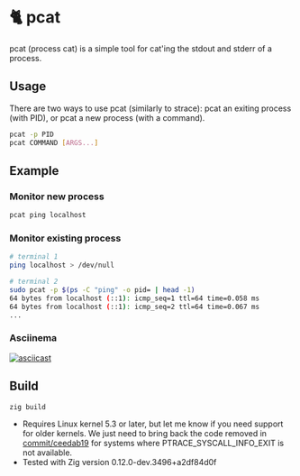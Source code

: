 # 🐈 pcat

pcat (process cat) is a simple tool for cat'ing the stdout and stderr of a process.

## Usage

There are two ways to use pcat (similarly to strace): pcat an exiting process (with PID), or pcat a new process (with a command).

```bash
pcat -p PID
pcat COMMAND [ARGS...]
```

## Example

### Monitor new process

```bash
pcat ping localhost
```

### Monitor existing process

```bash
# terminal 1
ping localhost > /dev/null
```

```bash
# terminal 2
sudo pcat -p $(ps -C "ping" -o pid= | head -1)
64 bytes from localhost (::1): icmp_seq=1 ttl=64 time=0.058 ms
64 bytes from localhost (::1): icmp_seq=2 ttl=64 time=0.067 ms
...
```

### Asciinema

[![asciicast](https://asciinema.org/a/AnISVmtu2NVEs8ssFqQ8XVYEo.svg)](https://asciinema.org/a/AnISVmtu2NVEs8ssFqQ8XVYEo)

## Build

```bash
zig build
```

* Requires Linux kernel 5.3 or later, but let me know if you need support for older kernels. We just need to bring back the code removed in [commit/ceedab19](https://github.com/siadat/pcat/commit/ceedab194d6beddb7f01d3f6039261c3ec88db77?diff=split&w=1) for systems where PTRACE_SYSCALL_INFO_EXIT is not available.
* Tested with Zig version 0.12.0-dev.3496+a2df84d0f

